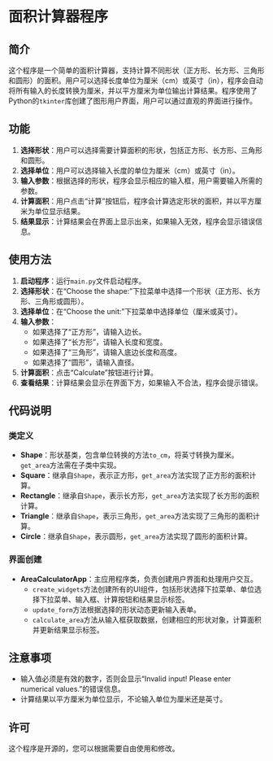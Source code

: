 # 面积计算器程序

## 简介

这个程序是一个简单的面积计算器，支持计算不同形状（正方形、长方形、三角形和圆形）的面积。用户可以选择长度单位为厘米（cm）或英寸（in），程序会自动将所有输入的长度转换为厘米，并以平方厘米为单位输出计算结果。程序使用了Python的`tkinter`库创建了图形用户界面，用户可以通过直观的界面进行操作。

## 功能

1. **选择形状**：用户可以选择需要计算面积的形状，包括正方形、长方形、三角形和圆形。
2. **选择单位**：用户可以选择输入长度的单位为厘米（cm）或英寸（in）。
3. **输入参数**：根据选择的形状，程序会显示相应的输入框，用户需要输入所需的参数。
4. **计算面积**：用户点击“计算”按钮后，程序会计算选定形状的面积，并以平方厘米为单位显示结果。
5. **结果显示**：计算结果会在界面上显示出来，如果输入无效，程序会显示错误信息。

## 使用方法

1. **启动程序**：运行`main.py`文件启动程序。
2. **选择形状**：在“Choose the shape:”下拉菜单中选择一个形状（正方形、长方形、三角形或圆形）。
3. **选择单位**：在“Choose the unit:”下拉菜单中选择单位（厘米或英寸）。
4. **输入参数**：
    - 如果选择了“正方形”，请输入边长。
    - 如果选择了“长方形”，请输入长度和宽度。
    - 如果选择了“三角形”，请输入底边长度和高度。
    - 如果选择了“圆形”，请输入直径。
5. **计算面积**：点击“Calculate”按钮进行计算。
6. **查看结果**：计算结果会显示在界面下方，如果输入不合法，程序会提示错误。

## 代码说明

### 类定义

- **Shape**：形状基类，包含单位转换的方法`to_cm`，将英寸转换为厘米。`get_area`方法需在子类中实现。
- **Square**：继承自`Shape`，表示正方形，`get_area`方法实现了正方形的面积计算。
- **Rectangle**：继承自`Shape`，表示长方形，`get_area`方法实现了长方形的面积计算。
- **Triangle**：继承自`Shape`，表示三角形，`get_area`方法实现了三角形的面积计算。
- **Circle**：继承自`Shape`，表示圆形，`get_area`方法实现了圆形的面积计算。

### 界面创建

- **AreaCalculatorApp**：主应用程序类，负责创建用户界面和处理用户交互。
    - `create_widgets`方法创建所有的UI组件，包括形状选择下拉菜单、单位选择下拉菜单、输入框、计算按钮和结果显示标签。
    - `update_form`方法根据选择的形状动态更新输入表单。
    - `calculate_area`方法从输入框获取数据，创建相应的形状对象，计算面积并更新结果显示标签。

## 注意事项

- 输入值必须是有效的数字，否则会显示“Invalid input! Please enter numerical values.”的错误信息。
- 计算结果以平方厘米为单位显示，不论输入单位为厘米还是英寸。

## 许可

这个程序是开源的，您可以根据需要自由使用和修改。

